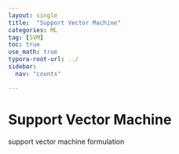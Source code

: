 ```yaml
---
layout: single
title:  "Support Vector Machine"
categories: ML
tag: [SVM]
toc: true
use_math: true
typora-root-url: ../
sidebar:
  nav: "counts"

---
```


# Support Vector Machine

support vector machine formulation
